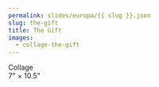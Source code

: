 ```yaml
---
permalink: slides/europa/{{ slug }}.json
slug: the-gift
title: The Gift
images:
  - collage-the-gift
---
```

Collage  
7" × 10.5"